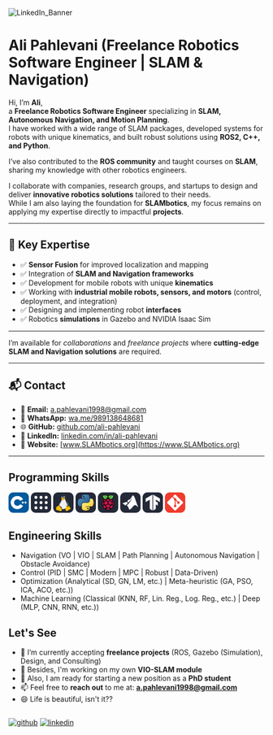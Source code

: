 ![LinkedIn_Banner](https://github.com/user-attachments/assets/b00dcedc-5f64-4166-b088-901736dc74a6)

# Ali Pahlevani (Freelance Robotics Software Engineer | SLAM & Navigation)

Hi, I’m **Ali**,  
a **Freelance Robotics Software Engineer** specializing in **SLAM, Autonomous Navigation, and Motion Planning**.  
I have worked with a wide range of SLAM packages, developed systems for robots with unique kinematics, and built robust solutions using **ROS2, C++, and Python**.

I’ve also contributed to the **ROS community** and taught courses on **SLAM**, sharing my knowledge with other robotics engineers.

I collaborate with companies, research groups, and startups to design and deliver **innovative robotics solutions** tailored to their needs.  
While I am also laying the foundation for **SLAMbotics**, my focus remains on applying my expertise directly to impactful **projects**.

---

## 🔑 Key Expertise
- ✅ **Sensor Fusion** for improved localization and mapping  
- ✅ Integration of **SLAM and Navigation frameworks**  
- ✅ Development for mobile robots with unique **kinematics**  
- ✅ Working with **industrial mobile robots, sensors, and motors** (control, deployment, and integration)  
- ✅ Designing and implementing robot **interfaces**  
- ✅ Robotics **simulations** in Gazebo and NVIDIA Isaac Sim  

---

I’m available for *collaborations* and *freelance projects* where **cutting-edge SLAM and Navigation solutions** are required.  

---

## 📬 Contact
- 📧 **Email:** a.pahlevani1998@gmail.com  
- 📱 **WhatsApp:** [wa.me/989138648681](https://wa.me/989138648681)  
- 🌐 **GitHub:** [github.com/ali-pahlevani](https://github.com/ali-pahlevani)  
- 🔗 **LinkedIn:** [linkedin.com/in/ali-pahlevani](https://linkedin.com/in/ali-pahlevani)  
- 🧩 **Website:** [www.SLAMbotics.org](https://www.SLAMbotics.org)  


---
## Programming Skills
<div>
    <img src="https://github.com/tandpfun/skill-icons/blob/main/icons/CPP.svg" alt="cpp" width="40" height="40"/>
    <img src="https://github.com/tandpfun/skill-icons/blob/main/icons/ROS-Dark.svg" alt="ros" width="40" height="40"/>
    <img src="https://github.com/tandpfun/skill-icons/blob/main/icons/Linux-Dark.svg" alt="linux" width="40" height="40"/>
    <img src="https://github.com/tandpfun/skill-icons/blob/main/icons/Python-Dark.svg" alt="python" width="40" height="40"/>
    <img src="https://github.com/tandpfun/skill-icons/blob/main/icons/RaspberryPi-Dark.svg" alt="RPi" width="40" height="40"/>
    <img src="https://github.com/tandpfun/skill-icons/blob/main/icons/Matlab-Dark.svg" alt="matlab" width="40" height="40"/>
    <img src="https://github.com/tandpfun/skill-icons/blob/main/icons/TensorFlow-Dark.svg" alt="TF" width="40" height="40"/>
    <img src="https://github.com/tandpfun/skill-icons/blob/main/icons/Git.svg" alt="Git" width="40" height="40"/>
</div>

## Engineering Skills
+ Navigation (VO | VIO | SLAM | Path Planning | Autonomous Navigation | Obstacle Avoidance)
+ Control (PID | SMC | Modern | MPC | Robust | Data-Driven)
+ Optimization (Analytical (SD, GN, LM, etc.) | Meta-heuristic (GA, PSO, ICA, ACO, etc.))
+ Machine Learning (Classical (KNN, RF, Lin. Reg., Log. Reg., etc.) | Deep (MLP, CNN, RNN, etc.))

## Let's See
- 🔭 I’m currently accepting **freelance projects** (ROS, Gazebo (Simulation), Design, and Consulting)
- 🌱 Besides, I'm working on my own **VIO-SLAM module**
- 💬 Also, I am ready for starting a new position as a **PhD student**
- 📫 Feel free to **reach out** to me at: **a.pahlevani1998@gmail.com** 
- 😄 Life is beautiful, isn't it??

##

[<img src='https://cdn.jsdelivr.net/npm/simple-icons@3.0.1/icons/github.svg' alt='github' height='40'>](https://github.com/ali-pahlevani)  [<img src='https://cdn.jsdelivr.net/npm/simple-icons@3.0.1/icons/linkedin.svg' alt='linkedin' height='40'>](https://www.linkedin.com/in/ali-pahlevani/)  
